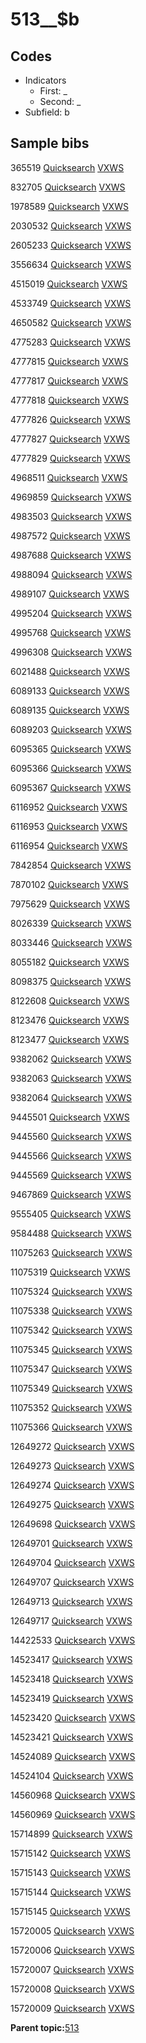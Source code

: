 # 513\_\_$b

## Codes

-   Indicators
    -   First: \_
    -   Second: \_
-   Subfield: b

## Sample bibs

365519 [Quicksearch](https://search.library.yale.edu/catalog/365519) [VXWS](http://prodorbis.library.yale.edu:7014/vxws/GetHoldingsService?bibId=365519)

832705 [Quicksearch](https://search.library.yale.edu/catalog/832705) [VXWS](http://prodorbis.library.yale.edu:7014/vxws/GetHoldingsService?bibId=832705)

1978589 [Quicksearch](https://search.library.yale.edu/catalog/1978589) [VXWS](http://prodorbis.library.yale.edu:7014/vxws/GetHoldingsService?bibId=1978589)

2030532 [Quicksearch](https://search.library.yale.edu/catalog/2030532) [VXWS](http://prodorbis.library.yale.edu:7014/vxws/GetHoldingsService?bibId=2030532)

2605233 [Quicksearch](https://search.library.yale.edu/catalog/2605233) [VXWS](http://prodorbis.library.yale.edu:7014/vxws/GetHoldingsService?bibId=2605233)

3556634 [Quicksearch](https://search.library.yale.edu/catalog/3556634) [VXWS](http://prodorbis.library.yale.edu:7014/vxws/GetHoldingsService?bibId=3556634)

4515019 [Quicksearch](https://search.library.yale.edu/catalog/4515019) [VXWS](http://prodorbis.library.yale.edu:7014/vxws/GetHoldingsService?bibId=4515019)

4533749 [Quicksearch](https://search.library.yale.edu/catalog/4533749) [VXWS](http://prodorbis.library.yale.edu:7014/vxws/GetHoldingsService?bibId=4533749)

4650582 [Quicksearch](https://search.library.yale.edu/catalog/4650582) [VXWS](http://prodorbis.library.yale.edu:7014/vxws/GetHoldingsService?bibId=4650582)

4775283 [Quicksearch](https://search.library.yale.edu/catalog/4775283) [VXWS](http://prodorbis.library.yale.edu:7014/vxws/GetHoldingsService?bibId=4775283)

4777815 [Quicksearch](https://search.library.yale.edu/catalog/4777815) [VXWS](http://prodorbis.library.yale.edu:7014/vxws/GetHoldingsService?bibId=4777815)

4777817 [Quicksearch](https://search.library.yale.edu/catalog/4777817) [VXWS](http://prodorbis.library.yale.edu:7014/vxws/GetHoldingsService?bibId=4777817)

4777818 [Quicksearch](https://search.library.yale.edu/catalog/4777818) [VXWS](http://prodorbis.library.yale.edu:7014/vxws/GetHoldingsService?bibId=4777818)

4777826 [Quicksearch](https://search.library.yale.edu/catalog/4777826) [VXWS](http://prodorbis.library.yale.edu:7014/vxws/GetHoldingsService?bibId=4777826)

4777827 [Quicksearch](https://search.library.yale.edu/catalog/4777827) [VXWS](http://prodorbis.library.yale.edu:7014/vxws/GetHoldingsService?bibId=4777827)

4777829 [Quicksearch](https://search.library.yale.edu/catalog/4777829) [VXWS](http://prodorbis.library.yale.edu:7014/vxws/GetHoldingsService?bibId=4777829)

4968511 [Quicksearch](https://search.library.yale.edu/catalog/4968511) [VXWS](http://prodorbis.library.yale.edu:7014/vxws/GetHoldingsService?bibId=4968511)

4969859 [Quicksearch](https://search.library.yale.edu/catalog/4969859) [VXWS](http://prodorbis.library.yale.edu:7014/vxws/GetHoldingsService?bibId=4969859)

4983503 [Quicksearch](https://search.library.yale.edu/catalog/4983503) [VXWS](http://prodorbis.library.yale.edu:7014/vxws/GetHoldingsService?bibId=4983503)

4987572 [Quicksearch](https://search.library.yale.edu/catalog/4987572) [VXWS](http://prodorbis.library.yale.edu:7014/vxws/GetHoldingsService?bibId=4987572)

4987688 [Quicksearch](https://search.library.yale.edu/catalog/4987688) [VXWS](http://prodorbis.library.yale.edu:7014/vxws/GetHoldingsService?bibId=4987688)

4988094 [Quicksearch](https://search.library.yale.edu/catalog/4988094) [VXWS](http://prodorbis.library.yale.edu:7014/vxws/GetHoldingsService?bibId=4988094)

4989107 [Quicksearch](https://search.library.yale.edu/catalog/4989107) [VXWS](http://prodorbis.library.yale.edu:7014/vxws/GetHoldingsService?bibId=4989107)

4995204 [Quicksearch](https://search.library.yale.edu/catalog/4995204) [VXWS](http://prodorbis.library.yale.edu:7014/vxws/GetHoldingsService?bibId=4995204)

4995768 [Quicksearch](https://search.library.yale.edu/catalog/4995768) [VXWS](http://prodorbis.library.yale.edu:7014/vxws/GetHoldingsService?bibId=4995768)

4996308 [Quicksearch](https://search.library.yale.edu/catalog/4996308) [VXWS](http://prodorbis.library.yale.edu:7014/vxws/GetHoldingsService?bibId=4996308)

6021488 [Quicksearch](https://search.library.yale.edu/catalog/6021488) [VXWS](http://prodorbis.library.yale.edu:7014/vxws/GetHoldingsService?bibId=6021488)

6089133 [Quicksearch](https://search.library.yale.edu/catalog/6089133) [VXWS](http://prodorbis.library.yale.edu:7014/vxws/GetHoldingsService?bibId=6089133)

6089135 [Quicksearch](https://search.library.yale.edu/catalog/6089135) [VXWS](http://prodorbis.library.yale.edu:7014/vxws/GetHoldingsService?bibId=6089135)

6089203 [Quicksearch](https://search.library.yale.edu/catalog/6089203) [VXWS](http://prodorbis.library.yale.edu:7014/vxws/GetHoldingsService?bibId=6089203)

6095365 [Quicksearch](https://search.library.yale.edu/catalog/6095365) [VXWS](http://prodorbis.library.yale.edu:7014/vxws/GetHoldingsService?bibId=6095365)

6095366 [Quicksearch](https://search.library.yale.edu/catalog/6095366) [VXWS](http://prodorbis.library.yale.edu:7014/vxws/GetHoldingsService?bibId=6095366)

6095367 [Quicksearch](https://search.library.yale.edu/catalog/6095367) [VXWS](http://prodorbis.library.yale.edu:7014/vxws/GetHoldingsService?bibId=6095367)

6116952 [Quicksearch](https://search.library.yale.edu/catalog/6116952) [VXWS](http://prodorbis.library.yale.edu:7014/vxws/GetHoldingsService?bibId=6116952)

6116953 [Quicksearch](https://search.library.yale.edu/catalog/6116953) [VXWS](http://prodorbis.library.yale.edu:7014/vxws/GetHoldingsService?bibId=6116953)

6116954 [Quicksearch](https://search.library.yale.edu/catalog/6116954) [VXWS](http://prodorbis.library.yale.edu:7014/vxws/GetHoldingsService?bibId=6116954)

7842854 [Quicksearch](https://search.library.yale.edu/catalog/7842854) [VXWS](http://prodorbis.library.yale.edu:7014/vxws/GetHoldingsService?bibId=7842854)

7870102 [Quicksearch](https://search.library.yale.edu/catalog/7870102) [VXWS](http://prodorbis.library.yale.edu:7014/vxws/GetHoldingsService?bibId=7870102)

7975629 [Quicksearch](https://search.library.yale.edu/catalog/7975629) [VXWS](http://prodorbis.library.yale.edu:7014/vxws/GetHoldingsService?bibId=7975629)

8026339 [Quicksearch](https://search.library.yale.edu/catalog/8026339) [VXWS](http://prodorbis.library.yale.edu:7014/vxws/GetHoldingsService?bibId=8026339)

8033446 [Quicksearch](https://search.library.yale.edu/catalog/8033446) [VXWS](http://prodorbis.library.yale.edu:7014/vxws/GetHoldingsService?bibId=8033446)

8055182 [Quicksearch](https://search.library.yale.edu/catalog/8055182) [VXWS](http://prodorbis.library.yale.edu:7014/vxws/GetHoldingsService?bibId=8055182)

8098375 [Quicksearch](https://search.library.yale.edu/catalog/8098375) [VXWS](http://prodorbis.library.yale.edu:7014/vxws/GetHoldingsService?bibId=8098375)

8122608 [Quicksearch](https://search.library.yale.edu/catalog/8122608) [VXWS](http://prodorbis.library.yale.edu:7014/vxws/GetHoldingsService?bibId=8122608)

8123476 [Quicksearch](https://search.library.yale.edu/catalog/8123476) [VXWS](http://prodorbis.library.yale.edu:7014/vxws/GetHoldingsService?bibId=8123476)

8123477 [Quicksearch](https://search.library.yale.edu/catalog/8123477) [VXWS](http://prodorbis.library.yale.edu:7014/vxws/GetHoldingsService?bibId=8123477)

9382062 [Quicksearch](https://search.library.yale.edu/catalog/9382062) [VXWS](http://prodorbis.library.yale.edu:7014/vxws/GetHoldingsService?bibId=9382062)

9382063 [Quicksearch](https://search.library.yale.edu/catalog/9382063) [VXWS](http://prodorbis.library.yale.edu:7014/vxws/GetHoldingsService?bibId=9382063)

9382064 [Quicksearch](https://search.library.yale.edu/catalog/9382064) [VXWS](http://prodorbis.library.yale.edu:7014/vxws/GetHoldingsService?bibId=9382064)

9445501 [Quicksearch](https://search.library.yale.edu/catalog/9445501) [VXWS](http://prodorbis.library.yale.edu:7014/vxws/GetHoldingsService?bibId=9445501)

9445560 [Quicksearch](https://search.library.yale.edu/catalog/9445560) [VXWS](http://prodorbis.library.yale.edu:7014/vxws/GetHoldingsService?bibId=9445560)

9445566 [Quicksearch](https://search.library.yale.edu/catalog/9445566) [VXWS](http://prodorbis.library.yale.edu:7014/vxws/GetHoldingsService?bibId=9445566)

9445569 [Quicksearch](https://search.library.yale.edu/catalog/9445569) [VXWS](http://prodorbis.library.yale.edu:7014/vxws/GetHoldingsService?bibId=9445569)

9467869 [Quicksearch](https://search.library.yale.edu/catalog/9467869) [VXWS](http://prodorbis.library.yale.edu:7014/vxws/GetHoldingsService?bibId=9467869)

9555405 [Quicksearch](https://search.library.yale.edu/catalog/9555405) [VXWS](http://prodorbis.library.yale.edu:7014/vxws/GetHoldingsService?bibId=9555405)

9584488 [Quicksearch](https://search.library.yale.edu/catalog/9584488) [VXWS](http://prodorbis.library.yale.edu:7014/vxws/GetHoldingsService?bibId=9584488)

11075263 [Quicksearch](https://search.library.yale.edu/catalog/11075263) [VXWS](http://prodorbis.library.yale.edu:7014/vxws/GetHoldingsService?bibId=11075263)

11075319 [Quicksearch](https://search.library.yale.edu/catalog/11075319) [VXWS](http://prodorbis.library.yale.edu:7014/vxws/GetHoldingsService?bibId=11075319)

11075324 [Quicksearch](https://search.library.yale.edu/catalog/11075324) [VXWS](http://prodorbis.library.yale.edu:7014/vxws/GetHoldingsService?bibId=11075324)

11075338 [Quicksearch](https://search.library.yale.edu/catalog/11075338) [VXWS](http://prodorbis.library.yale.edu:7014/vxws/GetHoldingsService?bibId=11075338)

11075342 [Quicksearch](https://search.library.yale.edu/catalog/11075342) [VXWS](http://prodorbis.library.yale.edu:7014/vxws/GetHoldingsService?bibId=11075342)

11075345 [Quicksearch](https://search.library.yale.edu/catalog/11075345) [VXWS](http://prodorbis.library.yale.edu:7014/vxws/GetHoldingsService?bibId=11075345)

11075347 [Quicksearch](https://search.library.yale.edu/catalog/11075347) [VXWS](http://prodorbis.library.yale.edu:7014/vxws/GetHoldingsService?bibId=11075347)

11075349 [Quicksearch](https://search.library.yale.edu/catalog/11075349) [VXWS](http://prodorbis.library.yale.edu:7014/vxws/GetHoldingsService?bibId=11075349)

11075352 [Quicksearch](https://search.library.yale.edu/catalog/11075352) [VXWS](http://prodorbis.library.yale.edu:7014/vxws/GetHoldingsService?bibId=11075352)

11075366 [Quicksearch](https://search.library.yale.edu/catalog/11075366) [VXWS](http://prodorbis.library.yale.edu:7014/vxws/GetHoldingsService?bibId=11075366)

12649272 [Quicksearch](https://search.library.yale.edu/catalog/12649272) [VXWS](http://prodorbis.library.yale.edu:7014/vxws/GetHoldingsService?bibId=12649272)

12649273 [Quicksearch](https://search.library.yale.edu/catalog/12649273) [VXWS](http://prodorbis.library.yale.edu:7014/vxws/GetHoldingsService?bibId=12649273)

12649274 [Quicksearch](https://search.library.yale.edu/catalog/12649274) [VXWS](http://prodorbis.library.yale.edu:7014/vxws/GetHoldingsService?bibId=12649274)

12649275 [Quicksearch](https://search.library.yale.edu/catalog/12649275) [VXWS](http://prodorbis.library.yale.edu:7014/vxws/GetHoldingsService?bibId=12649275)

12649698 [Quicksearch](https://search.library.yale.edu/catalog/12649698) [VXWS](http://prodorbis.library.yale.edu:7014/vxws/GetHoldingsService?bibId=12649698)

12649701 [Quicksearch](https://search.library.yale.edu/catalog/12649701) [VXWS](http://prodorbis.library.yale.edu:7014/vxws/GetHoldingsService?bibId=12649701)

12649704 [Quicksearch](https://search.library.yale.edu/catalog/12649704) [VXWS](http://prodorbis.library.yale.edu:7014/vxws/GetHoldingsService?bibId=12649704)

12649707 [Quicksearch](https://search.library.yale.edu/catalog/12649707) [VXWS](http://prodorbis.library.yale.edu:7014/vxws/GetHoldingsService?bibId=12649707)

12649713 [Quicksearch](https://search.library.yale.edu/catalog/12649713) [VXWS](http://prodorbis.library.yale.edu:7014/vxws/GetHoldingsService?bibId=12649713)

12649717 [Quicksearch](https://search.library.yale.edu/catalog/12649717) [VXWS](http://prodorbis.library.yale.edu:7014/vxws/GetHoldingsService?bibId=12649717)

14422533 [Quicksearch](https://search.library.yale.edu/catalog/14422533) [VXWS](http://prodorbis.library.yale.edu:7014/vxws/GetHoldingsService?bibId=14422533)

14523417 [Quicksearch](https://search.library.yale.edu/catalog/14523417) [VXWS](http://prodorbis.library.yale.edu:7014/vxws/GetHoldingsService?bibId=14523417)

14523418 [Quicksearch](https://search.library.yale.edu/catalog/14523418) [VXWS](http://prodorbis.library.yale.edu:7014/vxws/GetHoldingsService?bibId=14523418)

14523419 [Quicksearch](https://search.library.yale.edu/catalog/14523419) [VXWS](http://prodorbis.library.yale.edu:7014/vxws/GetHoldingsService?bibId=14523419)

14523420 [Quicksearch](https://search.library.yale.edu/catalog/14523420) [VXWS](http://prodorbis.library.yale.edu:7014/vxws/GetHoldingsService?bibId=14523420)

14523421 [Quicksearch](https://search.library.yale.edu/catalog/14523421) [VXWS](http://prodorbis.library.yale.edu:7014/vxws/GetHoldingsService?bibId=14523421)

14524089 [Quicksearch](https://search.library.yale.edu/catalog/14524089) [VXWS](http://prodorbis.library.yale.edu:7014/vxws/GetHoldingsService?bibId=14524089)

14524104 [Quicksearch](https://search.library.yale.edu/catalog/14524104) [VXWS](http://prodorbis.library.yale.edu:7014/vxws/GetHoldingsService?bibId=14524104)

14560968 [Quicksearch](https://search.library.yale.edu/catalog/14560968) [VXWS](http://prodorbis.library.yale.edu:7014/vxws/GetHoldingsService?bibId=14560968)

14560969 [Quicksearch](https://search.library.yale.edu/catalog/14560969) [VXWS](http://prodorbis.library.yale.edu:7014/vxws/GetHoldingsService?bibId=14560969)

15714899 [Quicksearch](https://search.library.yale.edu/catalog/15714899) [VXWS](http://prodorbis.library.yale.edu:7014/vxws/GetHoldingsService?bibId=15714899)

15715142 [Quicksearch](https://search.library.yale.edu/catalog/15715142) [VXWS](http://prodorbis.library.yale.edu:7014/vxws/GetHoldingsService?bibId=15715142)

15715143 [Quicksearch](https://search.library.yale.edu/catalog/15715143) [VXWS](http://prodorbis.library.yale.edu:7014/vxws/GetHoldingsService?bibId=15715143)

15715144 [Quicksearch](https://search.library.yale.edu/catalog/15715144) [VXWS](http://prodorbis.library.yale.edu:7014/vxws/GetHoldingsService?bibId=15715144)

15715145 [Quicksearch](https://search.library.yale.edu/catalog/15715145) [VXWS](http://prodorbis.library.yale.edu:7014/vxws/GetHoldingsService?bibId=15715145)

15720005 [Quicksearch](https://search.library.yale.edu/catalog/15720005) [VXWS](http://prodorbis.library.yale.edu:7014/vxws/GetHoldingsService?bibId=15720005)

15720006 [Quicksearch](https://search.library.yale.edu/catalog/15720006) [VXWS](http://prodorbis.library.yale.edu:7014/vxws/GetHoldingsService?bibId=15720006)

15720007 [Quicksearch](https://search.library.yale.edu/catalog/15720007) [VXWS](http://prodorbis.library.yale.edu:7014/vxws/GetHoldingsService?bibId=15720007)

15720008 [Quicksearch](https://search.library.yale.edu/catalog/15720008) [VXWS](http://prodorbis.library.yale.edu:7014/vxws/GetHoldingsService?bibId=15720008)

15720009 [Quicksearch](https://search.library.yale.edu/catalog/15720009) [VXWS](http://prodorbis.library.yale.edu:7014/vxws/GetHoldingsService?bibId=15720009)

**Parent topic:**[513](../../tags/513/513.md)

